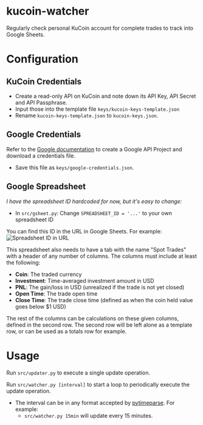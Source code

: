 # kucoin-watcher
Regularly check personal KuCoin account for complete trades to track into Google Sheets.

# Configuration

## KuCoin Credentials
- Create a read-only API on KuCoin and note down its API Key, API Secret and API Passphrase. 
- Input those into the template file `keys/kucoin-keys-template.json`
- Rename `kucoin-keys-template.json` to `kucoin-keys.json`.

## Google Credentials
Refer to the [Google documentation](https://developers.google.com/sheets/api/quickstart/python) to create a Google API Project and download a credentials file.
- Save this file as `keys/google-credentials.json`.

## Google Spreadsheet

*I have the spreadsheet ID hardcoded for now, but it's easy to change:*

- In `src/gsheet.py`: Change `SPREADSHEET_ID = '...'` to your own spreadsheet ID

You can find this ID in the URL in Google Sheets. For example: ![Spreadsheet ID in URL](https://miro.medium.com/max/1400/1*xTDG-icHB7rnZ2fB0-43zQ.png)

This spreadsheet also needs to have a tab with the name "Spot Trades" with a header of any number of columns.
The columns must include at least the following:
- **Coin**: The traded currency
- **Investment**: Time-averaged investment amount in USD
- **PNL**: The gain/loss in USD (unrealized if the trade is not yet closed)
- **Open Time**: The trade open time
- **Close Time**: The trade close time (defined as when the coin held value goes below $1 USD)

The rest of the columns can be calculations on these given columns, defined in the second row.
The second row will be left alone as a template row, or can be used as a totals row for example.

# Usage

Run `src/updater.py` to execute a single update operation.

Run `src/watcher.py [interval]` to start a loop to periodically execute the update operation.
- The interval can be in any format accepted by [pytimeparse](https://github.com/wroberts/pytimeparse). For example:
  - `src/watcher.py 15min` will update every 15 minutes.
